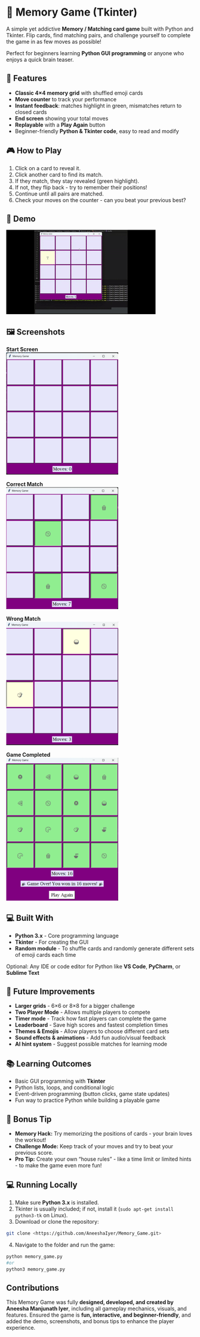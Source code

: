 # 🧠 Memory Game (Tkinter)

A simple yet addictive **Memory / Matching card game** built with Python and Tkinter. Flip cards, find matching pairs, and challenge yourself to complete the game in as few moves as possible!  

Perfect for beginners learning **Python GUI programming** or anyone who enjoys a quick brain teaser.  


## 🌟 Features

- **Classic 4×4 memory grid** with shuffled emoji cards  
- **Move counter** to track your performance  
- **Instant feedback**: matches highlight in green, mismatches return to closed cards  
- **End screen** showing your total moves  
- **Replayable** with a **Play Again** button  
- Beginner-friendly **Python & Tkinter code**, easy to read and modify
  

## 🎮 How to Play

1. Click on a card to reveal it.  
2. Click another card to find its match.  
3. If they match, they stay revealed (green highlight).  
4. If not, they flip back - try to remember their positions!  
5. Continue until all pairs are matched.  
6. Check your moves on the counter - can you beat your previous best?
   

## 🎥 Demo

![Game demo](Screenshots/Demo_game.gif)  


## 🖼 Screenshots

**Start Screen**  
<img src="Screenshots/Start.png" width="300">

**Correct Match**  
<img src="Screenshots/Match.png" width="300">

**Wrong Match**  
<img src="Screenshots/Wrongmatch.png" width="300">

**Game Completed**  
<img src="Screenshots/Finish.png" width="300">


## 💻 Built With

- **Python 3.x** - Core programming language  
- **Tkinter** - For creating the GUI  
- **Random module** - To shuffle cards and randomly generate different sets of emoji cards each time 

Optional: Any IDE or code editor for Python like **VS Code**, **PyCharm**, or **Sublime Text**  


## 🔮 Future Improvements

- **Larger grids** - 6×6 or 8×8 for a bigger challenge
- **Two Player Mode** - Allows multiple players to compete
- **Timer mode** - Track how fast players can complete the game  
- **Leaderboard** - Save high scores and fastest completion times  
- **Themes & Emojis** - Allow players to choose different card sets  
- **Sound effects & animations** - Add fun audio/visual feedback  
- **AI hint system** - Suggest possible matches for learning mode  


## 📚 Learning Outcomes

- Basic GUI programming with **Tkinter**  
- Python lists, loops, and conditional logic  
- Event-driven programming (button clicks, game state updates)  
- Fun way to practice Python while building a playable game


## 🎁 Bonus Tip

- **Memory Hack:** Try memorizing the positions of cards - your brain loves the workout!  
- **Challenge Mode:** Keep track of your moves and try to beat your previous score.  
- **Pro Tip:** Create your own “house rules” - like a time limit or limited hints - to make the game even more fun!


## 💻 Running Locally

1. Make sure **Python 3.x** is installed.  
2. Tkinter is usually included; if not, install it (`sudo apt-get install python3-tk` on Linux).  
3. Download or clone the repository:  
```bash 
git clone <https://github.com/AneeshaIyer/Memory_Game.git> 
```
4. Navigate to the folder and run the game:
 ```bash
python memory_game.py
#or
python3 memory_game.py
```


## Contributions

This Memory Game was fully **designed, developed, and created by Aneesha Manjunath Iyer**, including all gameplay mechanics, visuals, and features. Ensured the game is **fun, interactive, and beginner-friendly**, and added the demo, screenshots, and bonus tips to enhance the player experience.  

  
